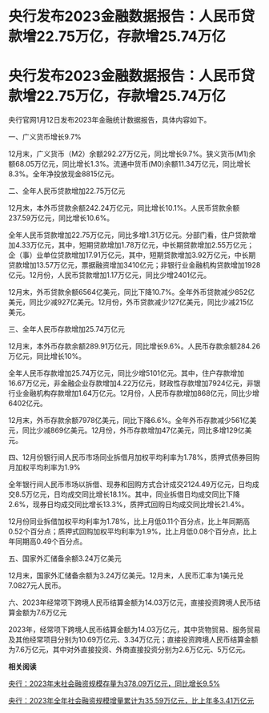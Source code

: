 # 央行发布2023金融数据报告：人民币贷款增22.75万亿，存款增25.74万亿

# 央行发布2023金融数据报告：人民币贷款增22.75万亿，存款增25.74万亿

央行官网1月12日发布2023年金融统计数据报告，具体内容如下。

一、广义货币增长9.7%

12月末，广义货币（M2）余额292.27万亿元，同比增长9.7%。狭义货币(M1)余额68.05万亿元，同比增长1.3%。流通中货币(M0)余额11.34万亿元，同比增长8.3%。全年净投放现金8815亿元。

二、全年人民币贷款增加22.75万亿元

12月末，本外币贷款余额242.24万亿元，同比增长10.1%。人民币贷款余额237.59万亿元，同比增长10.6%。

全年人民币贷款增加22.75万亿元，同比多增1.31万亿元。分部门看，住户贷款增加4.33万亿元，其中，短期贷款增加1.78万亿元，中长期贷款增加2.55万亿元；企（事）业单位贷款增加17.91万亿元，其中，短期贷款增加3.92万亿元，中长期贷款增加13.57万亿元，票据融资增加3410亿元；非银行业金融机构贷款增加1928亿元。12月份，人民币贷款增加1.17万亿元，同比少增2401亿元。

12月末，外币贷款余额6564亿美元，同比下降10.7%。全年外币贷款减少852亿美元，同比少减927亿美元。12月份，外币贷款减少127亿美元，同比少减215亿美元。

三、全年人民币存款增加25.74万亿元

12月末，本外币存款余额289.91万亿元，同比增长9.6%。人民币存款余额284.26万亿元，同比增长10%。

全年人民币存款增加25.74万亿元，同比少增5101亿元。其中，住户存款增加16.67万亿元，非金融企业存款增加4.22万亿元，财政性存款增加7924亿元，非银行业金融机构存款增加1.64万亿元。12月份，人民币存款增加868亿元，同比少增6402亿元。

12月末，外币存款余额7978亿美元，同比下降6.6%。全年外币存款减少561亿美元，同比少减869亿美元。12月份，外币存款增加47亿美元，同比多增129亿美元。

四、12月份银行间人民币市场同业拆借月加权平均利率为1.78%，质押式债券回购月加权平均利率为1.9%

全年银行间人民币市场以拆借、现券和回购方式合计成交2124.49万亿元，日均成交8.5万亿元，日均成交同比增长18.1%。其中，同业拆借日均成交同比下降2.6%，现券日均成交同比增长13.3%，质押式回购日均成交同比增长21.4%。

12月份同业拆借加权平均利率为1.78%，比上月低0.11个百分点，比上年同期高0.52个百分点；质押式回购加权平均利率为1.9%，比上月低0.08个百分点，比上年同期高0.49个百分点。

五、国家外汇储备余额3.24万亿美元

12月末，国家外汇储备余额为3.24万亿美元。12月末，人民币汇率为1美元兑7.0827元人民币。

六、2023年经常项下跨境人民币结算金额为14.03万亿元，直接投资跨境人民币结算金额为7.6万亿元

2023年，经常项下跨境人民币结算金额为14.03万亿元，其中货物贸易、服务贸易及其他经常项目分别为10.69万亿元、3.34万亿元；直接投资跨境人民币结算金额为7.6万亿元，其中对外直接投资、外商直接投资分别为2.6万亿元、5万亿元。

**相关阅读**

[央行：2023年末社会融资规模存量为378.09万亿元，同比增长9.5%
](https://news.qq.com/rain/a/20240112A07NAG00)

[央行：2023年全年社会融资规模增量累计为35.59万亿元，比上年多3.41万亿元
](https://news.qq.com/rain/a/20240112A07N8L00)

